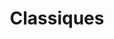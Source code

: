 ---
id: "classiques"
image: 
  src: "/src/images/classiques.png"
  alt: "classiques web"
title: "Classiques"
platform: "Shopify"
location: "USA, New York"
year: "2023"
tech: "Hydrogen"
show_title: {portfolio: true, card: false}
secondary_link: { text: "", href: ""}
url: "https://classiques-b7544fbdb722515943e2.o2.myshopify.dev/"
description: Custom made fully functional e-commerce site developed with Shopify's latests technology Hydrogen. Using Remix 2.0 as 
            a framework it is possible to integrate Shopify's backend system with super fast server side rendering and hydration to deliver
            astounding experiences. Not only the site is designed with precious care but also the code remains readable, stable
            and with minor complexity to allow further features and easy mantainance. The user experience then becomes a wonderful experience with
            fast loads and easy interaction. The store sells high quality products for a personal brand based in the U.S.
---